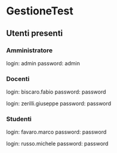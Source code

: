 # GestioneTest

## Utenti presenti

### Amministratore
login: admin         password: admin


### Docenti
login: biscaro.fabio        password: password

login: zerilli.giuseppe       password: password


### Studenti
login: favaro.marco         password: password

login: russo.michele        password: password
